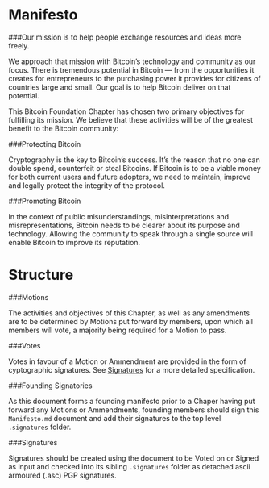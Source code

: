 Manifesto
=========

###Our mission is to help people exchange resources and ideas more freely.


We approach that mission with Bitcoin’s technology and community as our focus. There is tremendous potential in Bitcoin — from the opportunities it creates for entrepreneurs to the purchasing power it provides for citizens of countries large and small. Our goal is to help Bitcoin deliver on that potential.

This Bitcoin Foundation Chapter has chosen two primary objectives for fulfilling its mission. We believe that these activities will be of the greatest benefit to the Bitcoin community:


###Protecting Bitcoin

Cryptography is the key to Bitcoin’s success. It’s the reason that no one can double spend, counterfeit or steal Bitcoins. If Bitcoin is to be a viable money for both current users and future adopters, we need to maintain, improve and legally protect the integrity of the protocol.

###Promoting Bitcoin

In the context of public misunderstandings, misinterpretations and misrepresentations, Bitcoin needs to be clearer about its purpose and technology. Allowing the community to speak through a single source will enable Bitcoin to improve its reputation.


Structure
=========


###Motions

The activities and objectives of this Chapter, as well as any amendments are to be determined by Motions put forward by members, upon which all members will vote, a majority being required for a Motion to pass.

###Votes

Votes in favour of a Motion or Ammendment are provided in the form of cyptographic signatures. See [Signatures](#Signatures) for a more detailed specification.

###Founding Signatories

As this document forms a founding manifesto prior to a Chaper having put forward any Motions or Ammendments, founding members should sign this `Manifesto.md` document and add their signatures to the top level `.signatures` folder.

###<a name="Signatures"></a>Signatures

Signatures should be created using the document to be Voted on or Signed as input and checked into its sibling `.signatures` folder as detached ascii armoured (.asc) PGP signatures.

